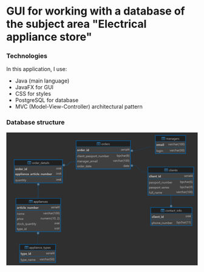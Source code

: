 # GUI for working with a database of the subject area "Electrical appliance store"
### Technologies
In this application, I use:
* Java (main language)
* JavaFX for GUI
* CSS for styles
* PostgreSQL for database
* MVC (Model-View-Controller) architectural pattern
### Database structure
![Database structure](DataBaseStructure.png)
